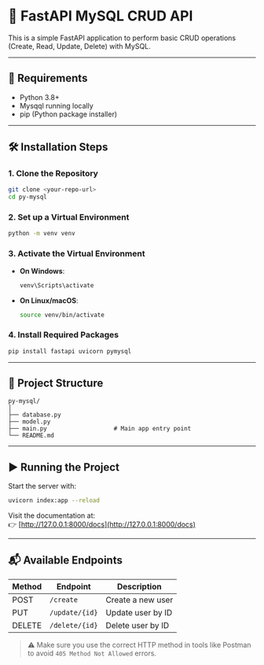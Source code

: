 
# 🚀 FastAPI MySQL CRUD API

This is a simple FastAPI application to perform basic CRUD operations (Create, Read, Update, Delete) with MySQL.

---

## 🧾 Requirements

- Python 3.8+
- Mysqql running locally
- pip (Python package installer)

---

## 🛠️ Installation Steps

### 1. Clone the Repository

```bash
git clone <your-repo-url>
cd py-mysql
```

### 2. Set up a Virtual Environment

```bash
python -m venv venv
```

### 3. Activate the Virtual Environment

- **On Windows**:
  ```bash
  venv\Scripts\activate
  ```

- **On Linux/macOS**:
  ```bash
  source venv/bin/activate
  ```

### 4. Install Required Packages

```bash
pip install fastapi uvicorn pymysql
```

---

## 📂 Project Structure

```
py-mysql/
│
├── database.py 
├── model.py 
├── main.py                   # Main app entry point
└── README.md
```

---

## ▶️ Running the Project

Start the server with:

```bash
uvicorn index:app --reload
```

Visit the documentation at:  
👉 [http://127.0.0.1:8000/docs](http://127.0.0.1:8000/docs)

---

## 📬 Available Endpoints

| Method | Endpoint         | Description       |
|--------|------------------|-------------------|
| POST   | `/create`        | Create a new user |
| PUT    | `/update/{id}`   | Update user by ID |
| DELETE | `/delete/{id}`   | Delete user by ID |

> ⚠️ Make sure you use the correct HTTP method in tools like Postman to avoid `405 Method Not Allowed` errors.
